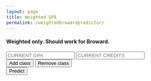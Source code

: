 ```yaml
---
layout: page
title: Weighted GPA
permalink: /weightedbrowardpredictor/
---
```

<head>
<meta name="keywords" content="broward gpa predictor, predictor, gpa predictor, cypress bay gpa predictor">
<script type="text/javascript" src="/salaleguas/assets/weightedpredict.js"></script>
<link rel="stylesheet" type="text/css" href="/assets/main.css" media = "screen,projection"/>
</head>
<body>
<h4>Weighted only. Should work for Broward.</h4>

<input placeholder = "CURRENT GPA" type="number" step=".00001" name="psw" id = "currentg">
<input placeholder = "CURRENT CREDITS" type="number" step=".00001" name="psw" id = "currentc">
<div id = "newClasses">

<input type = "button" onclick="add_fields_predict()" value = "Add class"/>
<input type = "button" onclick="removeInput_predict()" value = "Remove class"/>
<script>setup();</script>
</div>

<input type = "button" onclick="calculatePredict()" value = "Predict"/>

<h1 id ="GPAS"></h1>

</body>
